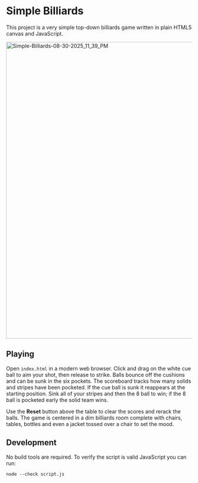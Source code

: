 # Simple Billiards

This project is a very simple top-down billiards game written in plain HTML5 canvas and JavaScript.

<img width="1340" height="801" alt="Simple-Billiards-08-30-2025_11_39_PM" src="https://github.com/user-attachments/assets/4d759bac-398d-47b8-b76e-84938fdb6b97" />

## Playing

Open `index.html` in a modern web browser. Click and drag on the white cue ball to aim your shot, then release to strike. Balls bounce off the cushions and can be sunk in the six pockets. The scoreboard tracks how many solids and stripes have been pocketed. If the cue ball is sunk it reappears at the starting position. Sink all of your stripes and then the 8 ball to win; if the 8 ball is pocketed early the solid team wins.

Use the **Reset** button above the table to clear the scores and rerack the balls. The game is centered in a dim billiards room complete with chairs, tables, bottles and even a jacket tossed over a chair to set the mood.

## Development

No build tools are required. To verify the script is valid JavaScript you can run:

```
node --check script.js
```
